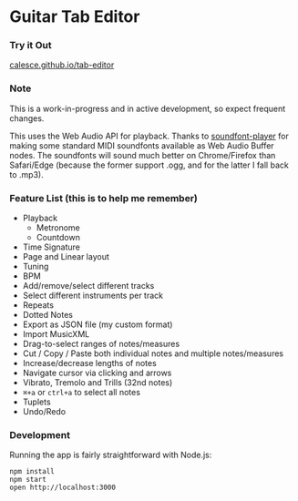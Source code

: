 Guitar Tab Editor
=====================

### Try it Out
[calesce.github.io/tab-editor](https://calesce.github.io/tab-editor)

### Note
This is a work-in-progress and in active development, so expect frequent changes.

This uses the Web Audio API for playback. Thanks to [soundfont-player](https://github.com/danigb/soundfont-player) for making some standard MIDI soundfonts available as Web Audio Buffer nodes. The soundfonts will sound much better on Chrome/Firefox than Safari/Edge (because the former support .ogg, and for the latter I fall back to .mp3).

### Feature List (this is to help me remember)
* Playback
  * Metronome
  * Countdown
* Time Signature
* Page and Linear layout
* Tuning
* BPM
* Add/remove/select different tracks
* Select different instruments per track
* Repeats
* Dotted Notes
* Export as JSON file (my custom format)
* Import MusicXML
* Drag-to-select ranges of notes/measures
* Cut / Copy / Paste both individual notes and multiple notes/measures
* Increase/decrease lengths of notes
* Navigate cursor via clicking and arrows
* Vibrato, Tremolo and Trills (32nd notes)
* `⌘+a` or `ctrl+a` to select all notes
* Tuplets
* Undo/Redo

### Development

Running the app is fairly straightforward with Node.js:

```
npm install
npm start
open http://localhost:3000
```
